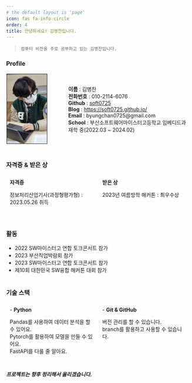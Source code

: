 ```yaml
---
# the default layout is 'page'
icon: fas fa-info-circle
order: 4
title: 안녕하세요! 김병찬입니다.
---
```


> `컴퓨터 비전을 주로 공부하고 있는 김병찬입니다.`

### Profile
<div style="display: flex; align-items: center;">
    <div style="flex: 1; padding: 1px;">
        <img src="/assets/img/profile_2.png" width="65%" height="60%" style="border: 1px solid;">
    </div>
    <div style="flex: 2; padding: 0px;">
        <span><b>이름</b> : <a>김병찬</a></span><br>
        <span><b>전화번호</b> : <a>010-2114-6076</a></span><br>
        <span><b>Github</b> : <a href="https://github.com/soft0725">soft0725</a></span><br>
        <span><b>Blog</b> : <a href="https://soft0725.github.io/">https://soft0725.github.io/</a></span><br>
        <span><b>Email</b> : <a>byungchan0725@gmail.com</a></span><br>
        <span><b>School</b> : <a>부산소프트웨어마이스터고등학교 임베디드과 재학 중(2022.03 ~ 2024.02)</a>
        </span><br>
    </div>
</div>
<br>

### 자격증 & 받은 상 

<div style="display: flex; flex-direction: row;">
    <div style="flex: 1; padding: 10px;">
        <b>자격증</b>
        <ul style="list-style-type: none; padding-left: 0;">
            <li>정보처리산업기사(과정형평가형) : 2023.05.26 취득</li>
        </ul>
    </div>
    <div style="flex: 1; padding: 10px;">
        <b>받은 상</b>
        <ul style="list-style-type: none; padding-left: 0;">
            <li>2023년 여름방학 해커톤 : 최우수상</li>
        </ul>
    </div>
</div>
<br>

### 활동 

- 2022 SW마이스터고 연합 토크콘서트 참가
- 2023 부산직업박람회 참가 
- 2023 SW마이스터고 연합 토크콘서트 참가
- 제10회 대한민국 SW융합 해커톤 대회 참가 
<br><br>

### 기술 스택 

<div style="display: flex; flex-direction: row;">
    <div style="flex: 1; padding: 10px;">
        - <b>Python</b>
        <ul style="list-style-type: none; padding-left: 0;">
            <li>Pandas를 사용하여 데이터 분석을 할 수 있어요.</li>
            <li>Pytorch를 활용하여 모델을 만들 수 있어요.</li>
            <li>FastAPI를 다룰 줄 알아요.</li>
        </ul>
    </div>
    <div style="flex: 1; padding: 10px;">
        - <b>Git & GitHub</b>
        <ul style="list-style-type: none; padding-left: 0;">
            <li>버전 관리를 할 수 있습니다.</li>
            <li>branch를 활용하고 사용할 수 있습니다.</li>
        </ul>
    </div>
</div>


##### 프로젝트는 향후 정리해서 올리겠습니다.